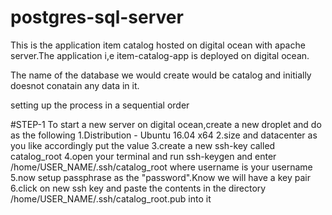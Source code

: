 # postgres-sql-server
This is the application item catalog hosted on digital ocean with apache server.The application i,e item-catalog-app is deployed on 
digital ocean.

The name of the database we would create would be catalog and initially doesnot conatain any data in it.

setting up the process in a sequential order

#STEP-1
To start a new server on digital ocean,create a new droplet and do as the following
1.Distribution - Ubuntu 16.04 x64
2.size and datacenter as you like accordingly put the value
3.create a new ssh-key called catalog_root
4.open your terminal and run ssh-keygen  and enter /home/USER_NAME/.ssh/catalog_root where username is your username
5.now setup passphrase as the "password".Know we will have a key pair
6.click on new ssh key and paste the contents in the directory /home/USER_NAME/.ssh/catalog_root.pub into it 



